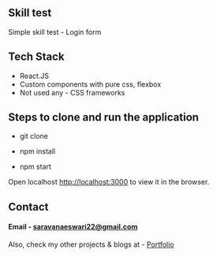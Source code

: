 ## Skill test

Simple skill test - Login form

## Tech Stack

* React.JS 
* Custom components with pure css, flexbox
* Not used any - CSS frameworks

## Steps to clone and run the application

* git clone 

* npm install 

* npm start

Open localhost [http://localhost:3000](http://localhost:3000) to view it in the browser.




## Contact 

#### Email - saravanaeswari22@gmail.com

Also, check my other projects & blogs at - [Portfolio](http://saravana.netlify.app/)